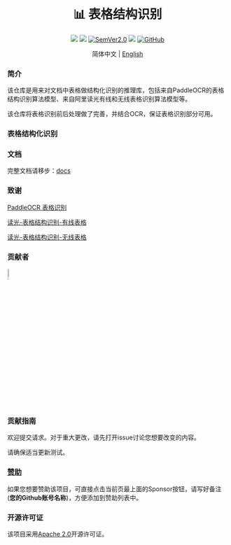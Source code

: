 <div align="center">
  <div align="center">
    <h1><b>📊 表格结构识别</b></h1>
  </div>
  <a href=""><img src="https://img.shields.io/badge/Python->=3.6,<3.12-aff.svg"></a>
  <a href=""><img src="https://img.shields.io/badge/OS-Linux%2C%20Mac%2C%20Win-pink.svg"></a>
  <a href="https://semver.org/"><img alt="SemVer2.0" src="https://img.shields.io/badge/SemVer-2.0-brightgreen"></a>
  <a href="https://github.com/psf/black"><img src="https://img.shields.io/badge/code%20style-black-000000.svg"></a>
  <a href="https://choosealicense.com/licenses/apache-2.0/"><img alt="GitHub" src="https://img.shields.io/badge/license-Apache 2.0-blue"></a>

  简体中文 | [English](https://github.com/RapidAI/TableStructureRec)
</div>

### 简介
该仓库是用来对文档中表格做结构化识别的推理库，包括来自PaddleOCR的表格结构识别算法模型、来自阿里读光有线和无线表格识别算法模型等。

该仓库将表格识别前后处理做了完善，并结合OCR，保证表格识别部分可用。

### 表格结构化识别


### 文档
完整文档请移步：[docs](https://swhl.github.io/ProcessLaTeXFormulaTools/docs)

### 致谢
[PaddleOCR 表格识别](https://github.com/PaddlePaddle/PaddleOCR/blob/4b17511491adcfd0f3e2970895d06814d1ce56cc/ppstructure/table/README_ch.md)

[读光-表格结构识别-有线表格](https://www.modelscope.cn/models/damo/cv_dla34_table-structure-recognition_cycle-centernet/summary)

[读光-表格结构识别-无线表格](https://www.modelscope.cn/models/damo/cv_resnet-transformer_table-structure-recognition_lore/summary)

### 贡献者
<p align="left">
  <a href="https://github.com/SWHL/ProcessLaTeXFormulaTools/graphs/contributors">
    <img src="https://contrib.rocks/image?repo=SWHL/ProcessLaTeXFormulaTools" width="8%"/>
  </a>
</p>

### 贡献指南
欢迎提交请求。对于重大更改，请先打开issue讨论您想要改变的内容。

请确保适当更新测试。

### [赞助](https://rapidai.github.io/Knowledge-QA-LLM/docs/sponsor/)
如果您想要赞助该项目，可直接点击当前页最上面的Sponsor按钮，请写好备注(**您的Github账号名称**)，方便添加到赞助列表中。


### 开源许可证
该项目采用[Apache 2.0](https://choosealicense.com/licenses/apache-2.0/)开源许可证。